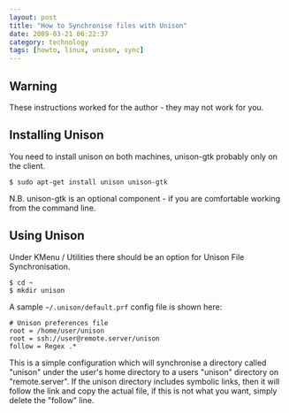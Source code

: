 ```yaml
---
layout: post
title: "How to Synchronise files with Unison"
date: 2009-03-21 06:22:37
category: technology
tags: [howto, linux, unison, sync]
---
```


## Warning

These instructions worked for the author - they may not work for you.

## Installing Unison

You need to install unison on both machines, unison-gtk probably only on the client.

    $ sudo apt-get install unison unison-gtk

N.B. unison-gtk is an optional component - if you are comfortable working from the command line.

## Using Unison

Under KMenu / Utilities there should be an option for Unison File Synchronisation.

    $ cd ~
    $ mkdir unison

A sample `~/.unison/default.prf` config file is shown here:

    # Unison preferences file
    root = /home/user/unison
    root = ssh://user@remote.server/unison
    follow = Regex .*

This is a simple configuration which will synchronise a directory called "unison" under the user's home directory to a users "unison" directory on "remote.server".  If the unison directory includes symbolic links, then it will follow the link and copy the actual file, if this is not what you want, simply delete the "follow" line.

